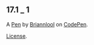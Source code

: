 17.1 _ 1
--------


A [Pen](https://codepen.io/Briannlool/pen/VwqGMjE) by [Briannlool](https://codepen.io/Briannlool) on [CodePen](https://codepen.io).

[License](https://codepen.io/license/pen/VwqGMjE).